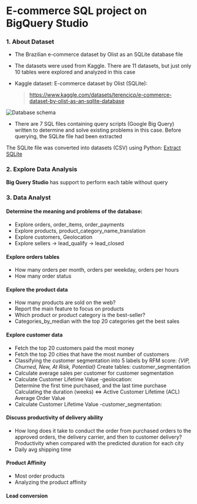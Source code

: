 <h1>E-commerce SQL project on BigQuery Studio</h1>
<h3> 1. About Dataset</h3>

- The Brazilian e-commerce dataset by Olist as an SQLite database file
- The datasets were used from Kaggle. There are 11 datasets, but just only 10 tables were explored and analyzed in this case

- Kaggle dataset: E-commerce dataset by Olist (SQLite):

  > https://www.kaggle.com/datasets/terencicp/e-commerce-dataset-by-olist-as-an-sqlite-database

![Database schema](https://github.com/DaoMinhThong/Portfolio/blob/main/ERD.png?raw=true)
- There are 7 SQL files containing query scripts (Google Big Query) written to determine and solve existing problems in this case. Before querying, the SQLite file had been extracted 

The SQLite file was converted into datasets (CSV) using Python: [Extract SQLite](https://github.com/DaoMinhThong/E-commerce_SQL_project/blob/main/Extract_datasets.ipynb)

<h3> 2. Explore Data Analysis</h3>

  **Big Query Studio** has support to perform each table without query 

<h3> 3. Data Analyst</h3>

#### Determine the meaning and problems of the database:
  - Explore orders, order_items, order_payments
  - Explore products, product_category_name_translation
  - Explore customers, Geolocation
  - Explore sellers → lead_qualify → lead_closed
#### Explore orders tables
  - How many orders per month, orders per weekday, orders per hours
  - How many order status
#### Explore the product data
  - How many products are sold on the web?
  - Report the main feature to focus on products
  - Which product or product category is the best-seller?
  - Categories_by_median with the top 20 categories get the best sales
#### Explore customer data
  - Fetch the top 20 customers paid the most money
  - Fetch the top 20 cities that have the most number of customers
  - Classifying the customer segmentation into 5 labels by RFM score:
  *{VIP, Churned, New, At Risk, Potential}*
  Create tables: customer_segmentation<br/>
  - Calculate average sales per customer for customer segmentation
  - Calculate Customer Lifetime Value -geolocation:<br>
      Determine the first time purchased, and the last time purchase<br>
      Calculating the duration (weeks) ⇔ Active Customer Lifetime (ACL)<br>
      Average Order Value<br>
  - Calculate Customer Lifetime Value -customer_segmentation:
#### Discuss productivity of delivery ability
  - How long does it take to conduct the order from purchased orders to the approved orders, the delivery carrier, and then to customer delivery? Productivity when compared with the predicted duration for each city
  - Daily avg shipping time
#### Product Affinity
  - Most order products
  - Analyzing the product affinity
#### Lead conversion



